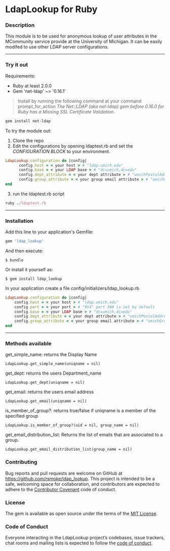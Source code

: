 # LdapLookup for Ruby

### Description
This module is to be used for anonymous lookup of user attributes in the MCommunity service provide at the University of Michigan. It can be easily modifed to use other LDAP server configurations.

---

### Try it out

Requirements:
* Ruby at least 2.0.0
* Gem 'net-ldap' ~> '0.16.1'
> Install by running the following command at your command prompt_for_action
> *The Net::LDAP (aka net-ldap) gem before 0.16.0 for Ruby has a Missing SSL Certificate Validation.*
```bash
gem install net-ldap
```

To try the module out:
1. Clone the repo
2. Edit the configurations by opening ldaptest.rb and set the *CONFIGURATION BLOCK* to your environment.
```ruby
LdapLookup.configuration do |config|
      config.host = < your host > # "ldap.umich.edu"
      config.base = < your LDAP base > # "dc=umich,dc=edu"
      config.dept_attribute = < your dept attribute > # "umichPostalAddressData"
      config.group_attribute = < your group email attribute > # "umichGroupEmail"
end
```

3. run the ldaptest.rb script
```ruby
ruby ./ldaptest.rb
```

---

### Installation

Add this line to your application's Gemfile:

```ruby
gem 'ldap_lookup'
```

And then execute:

    $ bundle

Or install it yourself as:

    $ gem install ldap_lookup

In your application create a file config/initializers/ldap_lookup.rb
```ruby
LdapLookup.configuration do |config|
    config.host = < your host > # "ldap.umich.edu"
    config.port = < your port > # "954" port 389 is set by default
    config.base = < your LDAP base > # "dc=umich,dc=edu"
    config.dept_attribute = < your dept attribute > # "umichPostalAddressData"
    config.group_attribute = < your group email attribute > # "umichGroupEmail"
end
```

---

### Methods available

get_simple_name: returns the Display Name
```
LdapLookup.get_simple_name(uniqname = nil)
```
get_dept: returns the users Department_name
```
LdapLookup.get_dept(uniqname = nil)
```
get_email: returns the users email address
```
LdapLookup.get_email(uniqname = nil)
```
is_member_of_group?: returns true/false if uniqname is a member of the specified group
```
LdapLookup.is_member_of_group?(uid = nil, group_name = nil)
```
get_email_distribution_list: Returns the list of emails that are associated to a group.
```
LdapLookup.get_email_distribution_list(group_name = nil)
```

### Contributing

Bug reports and pull requests are welcome on GitHub at https://github.com/rsmoke/ldap_lookup. This project is intended to be a safe, welcoming space for collaboration, and contributors are expected to adhere to the [Contributor Covenant](http://contributor-covenant.org) code of conduct.

### License

The gem is available as open source under the terms of the [MIT License](https://opensource.org/licenses/MIT).

### Code of Conduct

Everyone interacting in the LdapLookup project’s codebases, issue trackers, chat rooms and mailing lists is expected to follow the [code of conduct](https://github.com/[USERNAME]/ldap_lookup/blob/master/CODE_OF_CONDUCT.md).
